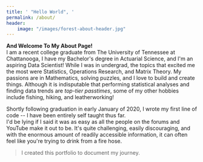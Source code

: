 ```yaml
---
title: ' "Hello World", '
permalink: /about/
header:
    image: "/images/forest-about-header.jpg"
---
```


**And Welcome To My About Page!**  
I am a recent college graduate from The University of Tennessee at Chattanooga, I have my Bachelor's degree in Actuarial Science, and I'm an aspiring Data Scientist! While I was in undergrad, the topics that excited me the most were Statistics, Operations Research, and Matrix Theory. My passions are in Mathematics, solving puzzles, and I love to build and create things. Although it is indisputable that performing statistical analyses and finding data trends are *top-tier passtimes*, some of my other hobbies include fishing, hiking, and leatherworking!  
  
Shortly following graduation in early January of 2020, I wrote my first line of code -- I have been entirely self taught thus far.  
I'd be lying if I said it was as easy as all the people on the forums and YouTube make it out to be. It's quite challenging, easily discouraging, and with the enormous amount of readily accessible information, it can often feel like you're trying to drink from a fire hose.
>I created this portfolio to document my journey.